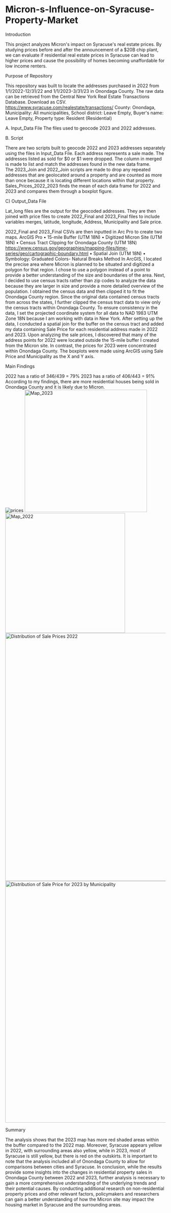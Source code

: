 # Micron-s-Influence-on-Syracuse-Property-Market
Introduction

This project analyzes Micron's impact on Syracuse's real estate prices. By studying prices before and after the announcement of a $20B chip plant, we can evaluate if residential real estate prices in Syracuse can lead to higher prices and cause the possibility of homes becoming unaffordable for low income renters. 

Purpose of Repository

This repository was built to locate the addresses purchased in 2022 from 1/1/2022-12/31/22  and 1/1/2023-3/31/23  in Onondaga County.  The raw data can be retrieved from the Central New York Real Estate Transactions Database. Download as CSV. https://www.syracuse.com/realestate/transactions/ 
County: Onondaga, Municipality: All municipalities, School district: Leave Empty, Buyer's name: Leave Empty, Property type: Resident (Residential)



A.	Input_Data File 
The files used to geocode 2023 and 2022 addresses. 


B.	Script 

There are two scripts built to geocode 2022 and 2023 addresses separately using the files in Input_Data File. Each address represents a sale made. The addresses listed as sold for $0 or $1 were dropped. The column in merged is made to list and match the addresses found in the new data frame.  
The 2023_Join and 2022_Join scripts are made to drop any repeated addresses that are geolocated around a property and are counted as more than once because it is locating different locations within that property. 
Sales_Prices_2022_2023 finds the mean of each data frame for 2022 and 2023 and compares them through a boxplot figure.  

C) Output_Data File

Lat_long files are the output for the geocoded addresses. They are then joined with price files to create 2022_Final and 2023_Final files to include variables merges, latitude, longitude, Address, Municipality and Sale price.

2022_Final and 2023_Final CSVs are then inputted in Arc Pro to create two maps.
ArcGIS Pro
•	15-mile Buffer (UTM 18N)
•	Digitized Micron Site (UTM 18N)
•	Census Tract Clipping for Onondaga County (UTM 18N) https://www.census.gov/geographies/mapping-files/time-series/geo/cartographic-boundary.html
•	Spatial Join (UTM 18N)
•	Symbology: Graduated Colors- Natural Breaks Method
In ArcGIS, I located the precise area where Micron is planned to be situated and digitized a polygon for that region. I chose to use a polygon instead of a point to provide a better understanding of the size and boundaries of the area.
Next, I decided to use census tracts rather than zip codes to analyze the data because they are larger in size and provide a more detailed overview of the population. I obtained the census data and then clipped it to fit the Onondaga County region. Since the original data contained census tracts from across the states, I further clipped the census tract data to view only the census tracts within Onondaga County. To ensure consistency in the data, I set the projected coordinate system for all data to NAD 1983 UTM Zone 18N because I am working with data in New York.
After setting up the data, I conducted a spatial join for the buffer on the census tract and added my data containing Sale Price for each residential address made in 2022 and 2023. Upon analyzing the sale prices, I discovered that many of the address points for 2022 were located outside the 15-mile buffer I created from the Micron site. In contrast, the prices for 2023 were concentrated within Onondaga County. The boxplots were made using ArcGIS using Sale Price and Municipality as the X and Y axis. 


Main Findings 

2022 has a ratio of 346/439 = 79%
2023 has a ratio of 406/443 = 91%
According to my findings, there are more residential houses being sold in Onondaga County and it is likely due to Micron.  
![prices](https://github.com/Jgalda1/Micron-s-Influence-on-Syracuse-Property-Market/assets/123008395/f1f9ccc2-e42f-435e-8759-575bd75c717f) 
<img width="384" alt="Map_2023" src="https://github.com/Jgalda1/Micron-s-Influence-on-Syracuse-Property-Market/assets/123008395/44aa7c73-6f35-4b1f-84ff-11ba32cb3b41">
<img width="376" alt="Map_2022" src="https://github.com/Jgalda1/Micron-s-Influence-on-Syracuse-Property-Market/assets/123008395/29b6523a-5ab0-414a-8a8a-b64f5628c250">
<img width="778" alt="Distribution of Sale Prices 2022" src="https://github.com/Jgalda1/Micron-s-Influence-on-Syracuse-Property-Market/assets/123008395/764cae21-3070-40f3-98e1-a8ca1144aae2">
<img width="758" alt="Distribution of Sale Price for 2023 by Municipality" src="https://github.com/Jgalda1/Micron-s-Influence-on-Syracuse-Property-Market/assets/123008395/3fce1d8f-9e33-4c5b-a0f1-4dcf5fad868f">



Summary

The analysis shows that the 2023 map has more red shaded areas within the buffer compared to the 2022 map. Moreover, Syracuse appears yellow in 2022, with surrounding areas also yellow, while in 2023, most of Syracuse is still yellow, but there is red on the outskirts.
It is important to note that the analysis included all of Onondaga County to allow for comparisons between cities and Syracuse. 
In conclusion, while the results provide some insights into the changes in residential property sales in Onondaga County between 2022 and 2023, further analysis is necessary to gain a more comprehensive understanding of the underlying trends and their potential causes. By conducting additional research on non-residential property prices and other relevant factors, policymakers and researchers can gain a better understanding of how the Micron site may impact the housing market in Syracuse and the surrounding areas.




  


